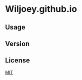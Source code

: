 # Wiljoey.github.io



## Usage



## Version



## License

[MIT](http://opensource.org/licenses/MIT)
